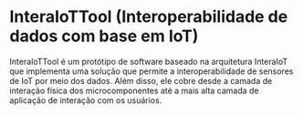 # InteraIoTTool (Interoperabilidade de dados com base em IoT)
InteraIoTTool é um protótipo de software baseado na arquitetura InteraIoT que implementa uma solução que permite a interoperabilidade de sensores de IoT por meio dos dados. Além disso, ele cobre desde a camada de interação física dos microcomponentes até a mais alta camada de aplicação de interação com os usuários.
